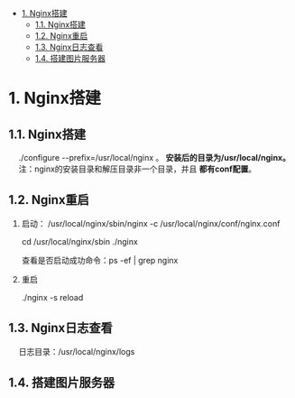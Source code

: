 <!-- TOC -->

- [1. Nginx搭建](#1-nginx搭建)
    - [1.1. Nginx搭建](#11-nginx搭建)
    - [1.2. Nginx重启](#12-nginx重启)
    - [1.3. Nginx日志查看](#13-nginx日志查看)
    - [1.4. 搭建图片服务器](#14-搭建图片服务器)

<!-- /TOC -->


# 1. Nginx搭建  
<!-- 

基于Docker实现nginx+keepalived实现web高可用web系统集群视频教程
https://mp.weixin.qq.com/s/UaGeAXiTqiG_wstxke5N4Q

Nginx 高可用集群解决方案 Nginx + Keepalived
https://mp.weixin.qq.com/s/0OqutgVQuBiCcjuZNL8vFw
-->


## 1.1. Nginx搭建  
<!-- 
https://blog.csdn.net/weixin_43424481/article/details/124236742

-->
&emsp; ./configure --prefix=/usr/local/nginx 。 **安装后的目录为/usr/local/nginx。**  
&emsp; 注：nginx的安装目录和解压目录非一个目录，并且 **都有conf配置**。    


## 1.2. Nginx重启  
<!-- 

Linux中nginx如何重启、启动与停止/设置开机自启动
https://blog.csdn.net/qq_39715000/article/details/119919823
-->
1. 启动： ​​​​​​​/usr/local/nginx/sbin/nginx -c /usr/local/nginx/conf/nginx.conf    

    cd /usr/local/nginx/sbin
    ./nginx

    查看是否启动成功命令：ps -ef | grep nginx

2. 重启  

    ./nginx -s reload  
 

## 1.3. Nginx日志查看  
&emsp; 日志目录：/usr/local/nginx/logs  


## 1.4. 搭建图片服务器
<!-- 

nginx搭建图片服务器的过程详解(root和alias的区别)
https://www.yingsoo.com/news/servers/45786.html
Nginx中alias与root的区别
https://blog.csdn.net/zouyang920/article/details/122863369
-->

